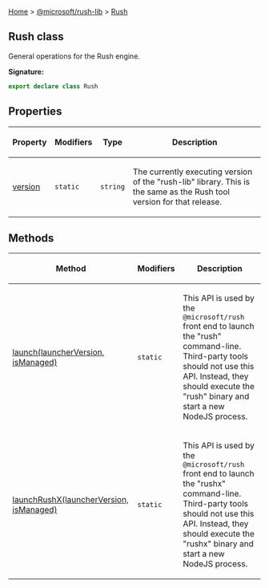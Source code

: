 [Home](./index) &gt; [@microsoft/rush-lib](./rush-lib.md) &gt; [Rush](./rush-lib.rush.md)

## Rush class

General operations for the Rush engine.

<b>Signature:</b>

```typescript
export declare class Rush 
```

## Properties

|  <p>Property</p> | <p>Modifiers</p> | <p>Type</p> | <p>Description</p> |
|  --- | --- | --- | --- |
|  <p>[version](./rush-lib.rush.version.md)</p> | <p>`static`</p> | <p>`string`</p> | <p>The currently executing version of the "rush-lib" library. This is the same as the Rush tool version for that release.</p> |

## Methods

|  <p>Method</p> | <p>Modifiers</p> | <p>Description</p> |
|  --- | --- | --- |
|  <p>[launch(launcherVersion, isManaged)](./rush-lib.rush.launch.md)</p> | <p>`static`</p> | <p>This API is used by the `@microsoft/rush` front end to launch the "rush" command-line. Third-party tools should not use this API. Instead, they should execute the "rush" binary and start a new NodeJS process.</p> |
|  <p>[launchRushX(launcherVersion, isManaged)](./rush-lib.rush.launchrushx.md)</p> | <p>`static`</p> | <p>This API is used by the `@microsoft/rush` front end to launch the "rushx" command-line. Third-party tools should not use this API. Instead, they should execute the "rushx" binary and start a new NodeJS process.</p> |

